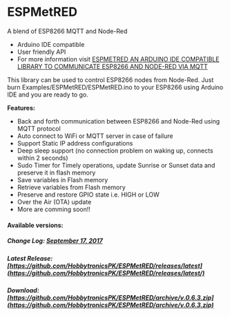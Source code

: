# ESPMetRED
A blend of ESP8266 MQTT and Node-Red
- Arduino IDE compatible
- User friendly API
- For more information visit <a href="https://hobbytronics.com.pk/esp-met-red/">ESPMETRED AN ARDUINO IDE COMPATIBLE LIBRARY TO COMMUNICATE ESP8266 AND NODE-RED VIA MQTT</a>

This library can be used to control ESP8266 nodes from Node-Red. Just burn Examples/ESPMetRED/ESPMetRED.ino to your ESP8266 using Arduino IDE and you are ready to go.

<strong>Features:</strong>
- Back and forth communication between ESP8266 and Node-Red using MQTT protocol
- Auto connect to WiFi or MQTT server in case of failure
- Support Static IP address configurations
- Deep sleep support (no connection problem on waking up, connects within 2 seconds)
- Sudo Timer for Timely operations, update Sunrise or Sunset data and preserve it in flash memory
- Save variables in Flash memory
- Retrieve variables from Flash memory
- Preserve and restore GPIO state i.e. HIGH or LOW
- Over the Air (OTA) update
- More are comming soon!!

#### Available versions:
##### Change Log: [September 17, 2017](https://github.com/hobbytronicspk/ESPMetRED/blob/master/CHANGES.md)
##### Latest Release: [https://github.com/HobbytronicsPK/ESPMetRED/releases/latest](https://github.com/HobbytronicsPK/ESPMetRED/releases/latest/)
##### Download: [https://github.com/HobbytronicsPK/ESPMetRED/archive/v.0.6.3.zip](https://github.com/HobbytronicsPK/ESPMetRED/archive/v.0.6.3.zip)
